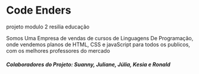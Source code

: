 <h1>Code Enders</h1>
<p>projeto modulo 2 resilia educação</p>

<p>Somos Uma Empresa de vendas de cursos de Linguagens De Programação, onde vendemos planos de HTML, CSS e javaScript para todos os publicos, com os melhores professores do mercado</p>

<h5>Colaboradores do Projeto: Suanny, Juliane, Júlia, Kesia e Ronald</h5>
